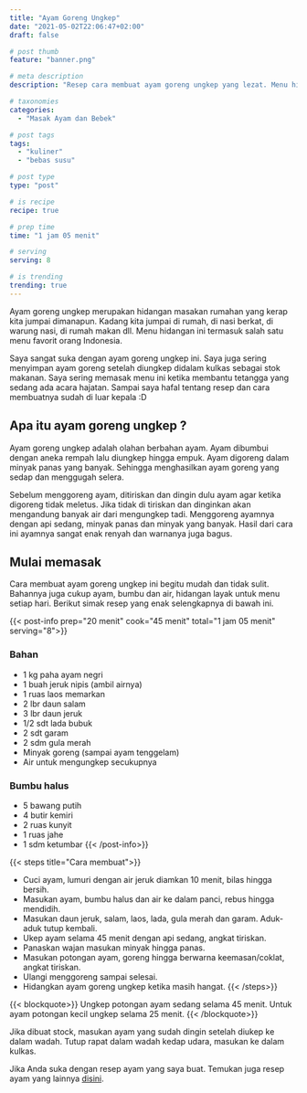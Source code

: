 ```yaml
---
title: "Ayam Goreng Ungkep"
date: "2021-05-02T22:06:47+02:00"
draft: false

# post thumb
feature: "banner.png"

# meta description
description: "Resep cara membuat ayam goreng ungkep yang lezat. Menu hidangan ini boleh banget di coba, membuat lidah ketagihan."

# taxonomies
categories:
  - "Masak Ayam dan Bebek"

# post tags
tags:
  - "kuliner"
  - "bebas susu"

# post type
type: "post"

# is recipe
recipe: true

# prep time
time: "1 jam 05 menit"

# serving
serving: 8

# is trending
trending: true
---
```

Ayam goreng ungkep merupakan hidangan masakan rumahan yang kerap kita jumpai dimanapun. Kadang kita jumpai di rumah, di nasi berkat, di warung nasi, di rumah makan dll. Menu hidangan ini termasuk salah satu menu favorit orang Indonesia.

Saya sangat suka dengan ayam goreng ungkep ini. Saya juga sering menyimpan ayam goreng setelah diungkep didalam kulkas sebagai stok makanan. Saya sering memasak menu ini ketika membantu tetangga yang sedang ada acara hajatan. Sampai saya hafal tentang resep dan cara membuatnya sudah di luar kepala :D

## Apa itu ayam goreng ungkep ?

Ayam goreng ungkep adalah olahan berbahan ayam. Ayam dibumbui dengan aneka rempah lalu diungkep hingga empuk. Ayam digoreng dalam minyak panas yang banyak. Sehingga menghasilkan ayam goreng yang sedap dan menggugah selera.

Sebelum menggoreng ayam, ditiriskan dan dingin dulu ayam agar ketika digoreng tidak meletus. Jika tidak di tiriskan dan dinginkan akan mengandung banyak air dari mengungkep tadi. Menggoreng ayamnya dengan api sedang, minyak panas dan minyak yang banyak. Hasil dari cara ini ayamnya sangat enak renyah dan warnanya juga bagus.

## Mulai memasak

Cara membuat ayam goreng ungkep ini begitu mudah dan tidak sulit. Bahannya juga cukup ayam, bumbu dan air, hidangan layak untuk menu setiap hari. Berikut simak resep yang enak selengkapnya di bawah ini.

{{< post-info prep="20 menit" cook="45 menit" total="1 jam 05 menit" serving="8">}}

### Bahan

-   1 kg paha ayam negri
-   1 buah jeruk nipis (ambil airnya)
-   1 ruas laos memarkan
-   2 lbr daun salam
-   3 lbr daun jeruk
-   1/2 sdt lada bubuk
-   2 sdt garam
-   2 sdm gula merah
-   Minyak goreng (sampai ayam tenggelam)
-   Air untuk mengungkep secukupnya

### Bumbu halus

-   5 bawang putih
-   4 butir kemiri
-   2 ruas kunyit
-   1 ruas jahe
-   1 sdm ketumbar
{{< /post-info>}}

{{< steps title="Cara membuat">}}
-   Cuci ayam, lumuri dengan air jeruk diamkan 10 menit, bilas hingga bersih.
-   Masukan ayam, bumbu halus dan air ke dalam panci, rebus hingga mendidih.
-   Masukan daun jeruk, salam, laos, lada, gula merah dan garam. Aduk-aduk tutup kembali.
-   Ukep ayam selama 45 menit dengan api sedang, angkat tiriskan.
-   Panaskan wajan masukan minyak hingga panas.
-   Masukan potongan ayam, goreng hingga berwarna keemasan/coklat, angkat tiriskan.
-   Ulangi menggoreng sampai selesai.
-   Hidangkan ayam goreng ungkep ketika masih hangat.
{{< /steps>}}

{{< blockquote>}}
Ungkep potongan ayam sedang selama 45 menit. Untuk ayam potongan kecil ungkep selama 25 menit.
{{< /blockquote>}}

Jika dibuat stock, masukan ayam yang sudah dingin setelah diukep ke dalam wadah. Tutup rapat dalam wadah kedap udara, masukan ke dalam kulkas.

Jika Anda suka dengan resep ayam yang saya buat. Temukan juga resep ayam yang lainnya [disini](/categories/masak-ayam-dan-bebek/).